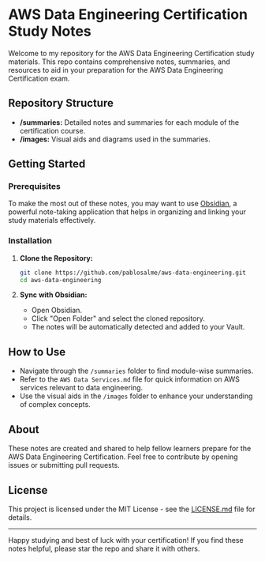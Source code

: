 
# AWS Data Engineering Certification Study Notes

Welcome to my repository for the AWS Data Engineering Certification study materials. This repo contains comprehensive notes, summaries, and resources to aid in your preparation for the AWS Data Engineering Certification exam.

## Repository Structure

- **/summaries:** Detailed notes and summaries for each module of the certification course.
- **/images:** Visual aids and diagrams used in the summaries.

## Getting Started

### Prerequisites

To make the most out of these notes, you may want to use [Obsidian](https://obsidian.md), a powerful note-taking application that helps in organizing and linking your study materials effectively.

### Installation

1. **Clone the Repository:**
    ```sh
    git clone https://github.com/pablosalme/aws-data-engineering.git
    cd aws-data-engineering
    ```

2. **Sync with Obsidian:**
    - Open Obsidian.
    - Click "Open Folder" and select the cloned repository.
    - The notes will be automatically detected and added to your Vault.

## How to Use

- Navigate through the `/summaries` folder to find module-wise summaries.
- Refer to the `AWS Data Services.md` file for quick information on AWS services relevant to data engineering.
- Use the visual aids in the `/images` folder to enhance your understanding of complex concepts.

## About

These notes are created and shared to help fellow learners prepare for the AWS Data Engineering Certification. Feel free to contribute by opening issues or submitting pull requests.

## License

This project is licensed under the MIT License - see the [LICENSE.md](LICENSE.md) file for details.

---

Happy studying and best of luck with your certification! If you find these notes helpful, please star the repo and share it with others.
